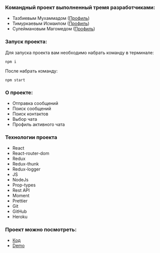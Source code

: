 
### Командный проект выполненный тремя разработчиками:
- Тазбиевым Мухаммадом ([Профиль](https://github.com/Mr-Sofos)) 
- Тимуркаевым Исмаилом ([Профиль](https://github.com/timurkaev)) 
- Сулеймановым Магомедом ([Профиль](https://github.com/Magomed-Suleymanov)) 

### Запуск проекта:

Для запуска проекта вам необходимо набрать команду в терминале:

 `npm i`

После набрать команду:

 `npm start`

### О проекте:

- Отправка сообщений
- Поиск сообщений
- Поиск контактов
- Выбор чата
- Профиль активного чата

### Технологии проекта
- React
- React-router-dom
- Redux
- Redux-thunk
- Redux-logger
- JS
- NodeJs
- Prop-types
- Rest API
- Moment
- Prettier
- Git
- GitHub
- Heroku

### Проект можно посмотреть:

- [Код](https://github.com/Magomed-Suleymanov/React-chat) 
- [Demo](https://murmuring-journey-98080.herokuapp.com/ )
